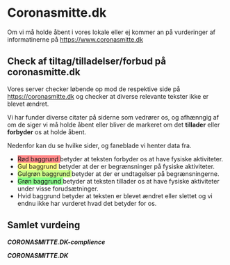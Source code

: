 # Coronasmitte.dk

Om vi må holde åbent i vores lokale eller ej kommer an på vurderinger af informatinerne på https://www.coronasmitte.dk

## Check af tiltag/tilladelser/forbud på coronasmitte.dk

Vores server checker løbende op mod de respektive side på https://coronasmitte.dk og checker at diverse relevante tekster ikke er blevet ændret.

Vi har funder diverse citater på siderne som vedrører os, og afhænngig af om de siger vi må holde åbent eller bliver de markeret om det **tillader** eller **forbyder** os at holde åbent.

Nedenfor kan du se hvilke sider, og faneblade vi henter data fra.
 
 * <span style='background:#ff8888'>Rød     baggrund </span> betyder at teksten forbyder os at have fysiske aktiviteter.
 * <span style='background:#ffff88'>Gul     baggrund </span> betyder at der er begrænsninger på fysiske aktiviteter.
 * <span style='background:#ccff88'>Gulgrøn baggrund </span> betyder at der er undtagelser på begrænsningerne.
 * <span style='background:#88ff88'>Grøn    baggrund </span> betyder at teksten tillader os at have fysiske aktiviteter under visse forudsætninger.
 * <span style='background:white'  >Hvid    baggrund </span> betyder at teksten er blevet ændret eller slettet og vi endnu ikke har vurderet hvad det betyder for os.

## Samlet vurdeing
*****CORONASMITTE.DK-complience*****

*****CORONASMITTE.DK*****
